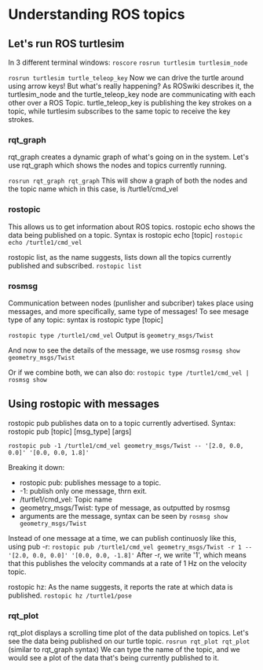 # Understanding ROS topics 

## Let's run ROS turtlesim
In 3 different terminal windows:
`roscore`
`rosrun turtlesim turtlesim_node`

`rosrun turtlesim turtle_teleop_key`
Now we can drive the turtle around using arrow keys! But what's really happening?
As ROSwiki describes it, the turtlesim_node and the turtle_teleop_key node are communicating with each other over a ROS Topic. turtle_teleop_key is publishing the key strokes on a topic, while turtlesim subscribes to the same topic to receive the key strokes. 

### rqt_graph
rqt_graph creates a dynamic graph of what's going on in the system. Let's use rqt_graph which shows the nodes and topics currently running.

`rosrun rqt_graph rqt_graph`
This will show a graph of both the nodes and the topic name which in this case, is /turtle1/cmd_vel

### rostopic
This allows us to get information about ROS topics. 
rostopic echo shows the data being published on a topic. Syntax is rostopic echo [topic]
`rostopic echo /turtle1/cmd_vel`

rostopic list, as the name suggests, lists down all the topics currently published and subscribed. 
`rostopic list`

### rosmsg 
Communication between nodes (punlisher and subcriber) takes place using messages, and more specifically, same type of messages! To see mesage type of any topic: syntax is rostopic type [topic]

`rostopic type /turtle1/cmd_vel`
Output is `geometry_msgs/Twist`

And now to see the details of the message, we use rosmsg
`rosmsg show geometry_msgs/Twist`

Or if we combine both, we can also do:
`rostopic type /turtle1/cmd_vel | rosmsg show`

## Using rostopic with messages

rostopic pub publishes data on to a topic currently advertised.
Syntax: rostopic pub [topic] [msg_type] [args]

`rostopic pub -1 /turtle1/cmd_vel geometry_msgs/Twist -- '[2.0, 0.0, 0.0]' '[0.0, 0.0, 1.8]'`

Breaking it down:
- rostopic pub: publishes message to a topic.
- -1: publish only one message, thrn exit. 
- /turtle1/cmd_vel: Topic name
- geometry_msgs/Twist: type of message, as outputted by rosmsg
- arguments are the message, syntax can be seen by `rosmsg show geometry_msgs/Twist`

Instead of one message at a time, we can publish continuosly like this, using pub -r:
`rostopic pub /turtle1/cmd_vel geometry_msgs/Twist -r 1 -- '[2.0, 0.0, 0.0]' '[0.0, 0.0, -1.8]'`
After -r, we write '1', which means that this publishes the velocity commands at a rate of 1 Hz on the velocity topic.

rostopic hz:
As the name suggests, it reports the rate at which data is published.
`rostopic hz /turtle1/pose`

### rqt_plot
rqt_plot displays a scrolling time plot of the data published on topics. Let's see the data being published on our turtle topic. 
`rosrun rqt_plot rqt_plot` (similar to rqt_graph syntax)
We can type the name of the topic, and we would see a plot of the data that's being currently published to it.










